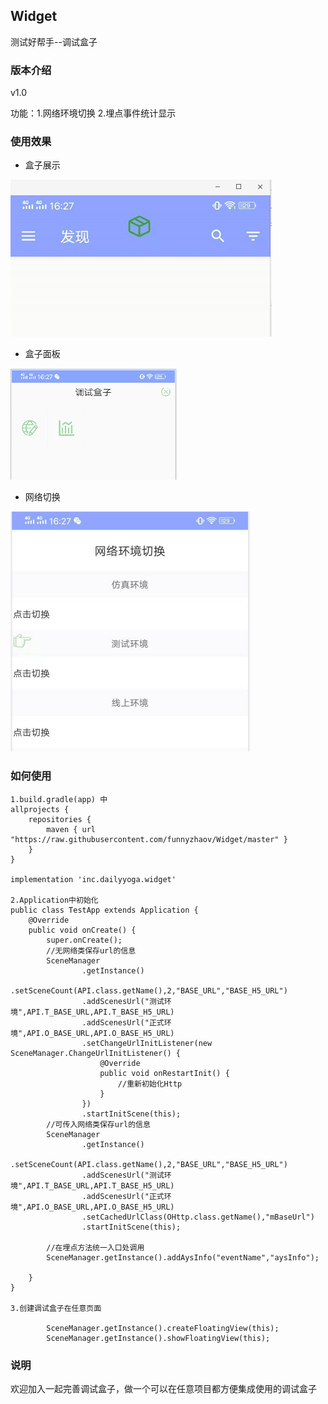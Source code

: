 ## Widget

测试好帮手--调试盒子

### 版本介绍

v1.0

功能：1.网络环境切换  2.埋点事件统计显示


### 使用效果

- 盒子展示

![](https://github.com/funnyzhaov/Widget/blob/master/sreenshot/1.jpg)

- 盒子面板

![](https://github.com/funnyzhaov/Widget/blob/master/sreenshot/2.jpg)

- 网络切换

![](https://github.com/funnyzhaov/Widget/blob/master/sreenshot/3.jpg)

### 如何使用

```
1.build.gradle(app) 中
allprojects {
    repositories {
        maven { url "https://raw.githubusercontent.com/funnyzhaov/Widget/master" }
    }
}

implementation 'inc.dailyyoga.widget'

2.Application中初始化
public class TestApp extends Application {
    @Override
    public void onCreate() {
        super.onCreate();
        //无网络类保存url的信息
        SceneManager
                .getInstance()
                .setSceneCount(API.class.getName(),2,"BASE_URL","BASE_H5_URL")
                .addScenesUrl("测试环境",API.T_BASE_URL,API.T_BASE_H5_URL)
                .addScenesUrl("正式环境",API.O_BASE_URL,API.O_BASE_H5_URL)
                .setChangeUrlInitListener(new SceneManager.ChangeUrlInitListener() {
                    @Override
                    public void onRestartInit() {
                        //重新初始化Http
                    }
                })
                .startInitScene(this);
        //可传入网络类保存url的信息
        SceneManager
                .getInstance()
                .setSceneCount(API.class.getName(),2,"BASE_URL","BASE_H5_URL")
                .addScenesUrl("测试环境",API.T_BASE_URL,API.T_BASE_H5_URL)
                .addScenesUrl("正式环境",API.O_BASE_URL,API.O_BASE_H5_URL)
                .setCachedUrlClass(OHttp.class.getName(),"mBaseUrl")
                .startInitScene(this);

        //在埋点方法统一入口处调用
        SceneManager.getInstance().addAysInfo("eventName","aysInfo");

    }
}

3.创建调试盒子在任意页面
 
        SceneManager.getInstance().createFloatingView(this);
        SceneManager.getInstance().showFloatingView(this);
```

### 说明

欢迎加入一起完善调试盒子，做一个可以在任意项目都方便集成使用的调试盒子

